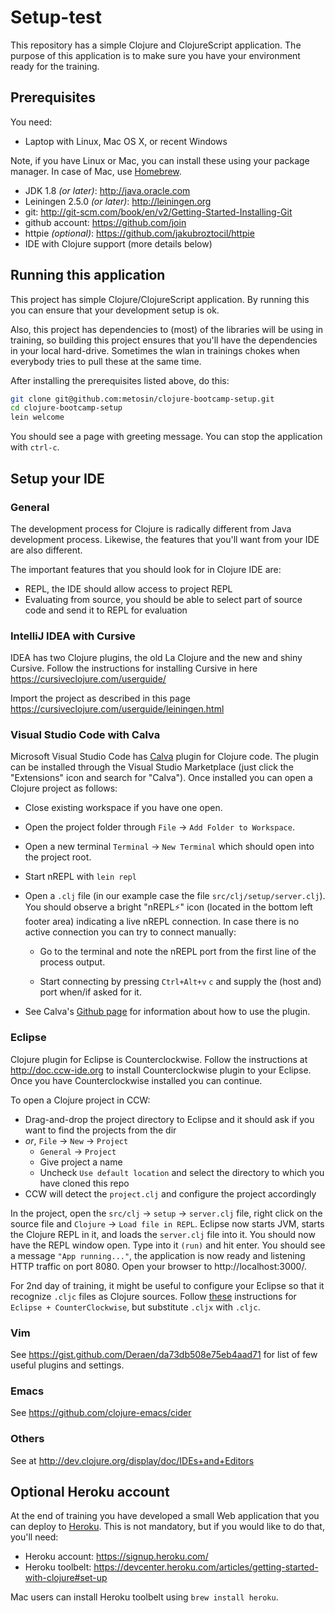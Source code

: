 # Setup-test

This repository has a simple Clojure and ClojureScript application. The
purpose of this application is to make sure you have your environment
ready for the training.

## Prerequisites

You need:

* Laptop with Linux, Mac OS X, or recent Windows

Note, if you have Linux or Mac, you can install these using your package
manager. In case of Mac, use [Homebrew](http://brew.sh).

* JDK 1.8 _(or later)_: http://java.oracle.com
* Leiningen 2.5.0 _(or later)_: http://leiningen.org
* git: http://git-scm.com/book/en/v2/Getting-Started-Installing-Git
* github account: https://github.com/join
* httpie _(optional)_: https://github.com/jakubroztocil/httpie
* IDE with Clojure support (more details below)

## Running this application

This project has simple Clojure/ClojureScript application. By running
this you can ensure that your development setup is ok.

Also, this project has dependencies to (most) of the libraries will be
using in training, so building this project ensures that you'll have the
dependencies in your local hard-drive. Sometimes the wlan in trainings
chokes when everybody tries to pull these at the same time.

After installing the prerequisites listed above, do this:

```bash
git clone git@github.com:metosin/clojure-bootcamp-setup.git
cd clojure-bootcamp-setup
lein welcome
```

You should see a page with greeting message. You can stop the
application with `ctrl-c`.

## Setup your IDE

### General

The development process for Clojure is radically different from Java
development process. Likewise, the features that you'll want from your
IDE are also different.

The important features that you should look for in Clojure IDE are:

* REPL, the IDE should allow access to project REPL
* Evaluating from source, you should be able to select part of source
  code and send it to REPL for evaluation

### IntelliJ IDEA with Cursive

IDEA has two Clojure plugins, the old La Clojure and the new and
shiny Cursive. Follow the instructions for installing Cursive in
here https://cursiveclojure.com/userguide/

Import the project as described in this page
https://cursiveclojure.com/userguide/leiningen.html

### Visual Studio Code with Calva

Microsoft Visual Studio Code has [Calva][calva] plugin for Clojure code.  The
plugin can be installed through the Visual Studio Marketplace (just click the
"Extensions" icon and search for "Calva"). Once installed you can open a
Clojure project as follows:

- Close existing workspace if you have one open.

- Open the project folder through `File` -> `Add Folder to Workspace`.
- Open a new terminal `Terminal` -> `New Terminal` which should open into the
  project root.

- Start nREPL with `lein repl`

- Open a `.clj` file (in our example case the file
  `src/clj/setup/server.clj`). You should observe a bright "nREPL⚡" icon
  (located in the bottom left footer area) indicating a live nREPL
  connection. In case there is no active connection you can try to connect
  manually:

  - Go to the terminal and note the nREPL port from the first line of the
    process output.

  - Start connecting by pressing `Ctrl+Alt+v` `c` and supply the (host and)
    port when/if asked for it.

- See Calva's [Github page][calva-github] for information about how to use the
  plugin.

[calva]: https://marketplace.visualstudio.com/items?itemName=cospaia.clojure4vscode
[calva-github]: https://github.com/BetterThanTomorrow/calva

### Eclipse

Clojure plugin for Eclipse is Counterclockwise. Follow the instructions
at http://doc.ccw-ide.org to install Counterclockwise plugin to your
Eclipse. Once you have Counterclockwise installed you can continue.

To open a Clojure project in CCW:

- Drag-and-drop the project directory to Eclipse and it should ask if
  you want to find the projects from the dir
- *or*, `File` -> `New` -> `Project`
  - `General` -> `Project`
  - Give project a name
  - Uncheck `Use default location` and select the directory to which
    you have cloned this repo
- CCW will detect the `project.clj` and configure the project accordingly

In the project, open the `src/clj` -> `setup` -> `server.clj` file,
right click on the source file and `Clojure` -> `Load file in REPL`.
Eclipse now starts JVM, starts the Clojure REPL in it, and loads the
`server.clj` file into it. You should now have the REPL window open.
Type into it `(run)` and hit enter. You should see a message
`"App running..."`, the application is now ready and listening HTTP
traffic on port 8080. Open your browser to http://localhost:3000/.

For 2nd day of training, it might be useful to configure your Eclipse
so that it recognize ```.cljc``` files as Clojure sources. Follow
[these](https://github.com/lynaghk/cljx#user-content-eclipse--counterclockwise)
instructions for ```Eclipse + CounterClockwise```, but substitute
```.cljx``` with ```.cljc```.

### Vim

See https://gist.github.com/Deraen/da73db508e75eb4aad71 for list of few
useful plugins and settings.

### Emacs

See https://github.com/clojure-emacs/cider

### Others

See at http://dev.clojure.org/display/doc/IDEs+and+Editors

## Optional Heroku account

At the end of training you have developed a small Web application that
you can deploy to [Heroku](https://heroku.com/). This is not mandatory,
but if you would like to do that, you'll need:

* Heroku account: https://signup.heroku.com/
* Heroku toolbelt: https://devcenter.heroku.com/articles/getting-started-with-clojure#set-up

Mac users can install Heroku toolbelt using `brew install heroku`.
